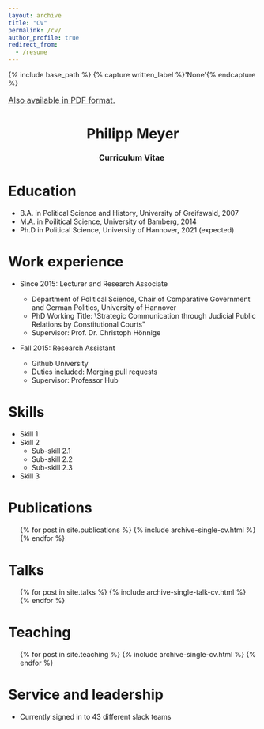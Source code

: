 ```yaml
---
layout: archive
title: "CV"
permalink: /cv/
author_profile: true
redirect_from:
  - /resume
---
```


{% include base_path %}
{% capture written_label %}'None'{% endcapture %}

<a style="line-height: 1.5;" href="01 Academic CV_Philipp Meyer.pdf"><span style="color: #333333;"><span style="font-size: medium;">Also available in PDF format.</span></span></a>
<h1 class="western" align="center"><b>Philipp Meyer</b></h1>
<p style="line-height: 1.5;" align="center"><span style="font-size: medium;"><b>Curriculum Vitae</b> </span></p>

Education
======
* B.A. in Political Science and History, University of Greifswald, 2007
* M.A. in Poilitical Science, University of Bamberg, 2014
* Ph.D in Political Science, University of Hannover, 2021 (expected)

Work experience
======
* Since 2015: Lecturer and Research Associate
  * Department of Political Science, Chair of Comparative Government and German Politics, University of Hannover
  * PhD Working Title: \Strategic Communication through Judicial Public Relations by Constitutional Courts"
  * Supervisor: Prof. Dr. Christoph Hönnige

* Fall 2015: Research Assistant
  * Github University
  * Duties included: Merging pull requests
  * Supervisor: Professor Hub
  
Skills
======
* Skill 1
* Skill 2
  * Sub-skill 2.1
  * Sub-skill 2.2
  * Sub-skill 2.3
* Skill 3

Publications
======
  <ul>{% for post in site.publications %}
    {% include archive-single-cv.html %}
  {% endfor %}</ul>
  
Talks
======
  <ul>{% for post in site.talks %}
    {% include archive-single-talk-cv.html %}
  {% endfor %}</ul>
  
Teaching
======
  <ul>{% for post in site.teaching %}
    {% include archive-single-cv.html %}
  {% endfor %}</ul>
  
Service and leadership
======
* Currently signed in to 43 different slack teams
